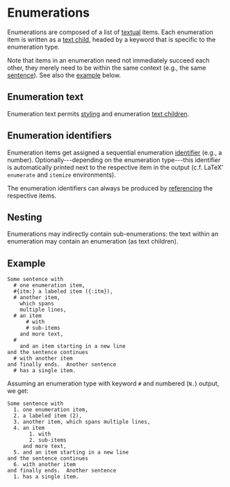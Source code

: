 # Enumerations

Enumerations are composed of a list of [textual](./text.md) items.
Each enumeration item is written as a [text child](./text.md#child-nodes),
headed by a keyword that is specific to the enumeration type.

Note that items in an enumeration need not immediately succeed each other,
they merely need to be within the same context (e.g., the same
[sentence](./paragraph.md#sentences)).  See also the [example](#example)
below.


## Enumeration text

Enumeration text permits [styling](./text.md#styling) and enumeration
[text children](./text.md#child-nodes).


## Enumeration identifiers

Enumeration items get assigned a sequential enumeration
[identifier](general/identifier.md#output-identifiers) (e.g., a number).
Optionally---depending on the enumeration type---this identifier is
automatically printed next to the respective item in the output
(c.f. LaTeX' `enumerate` and `itemize` environments).

The enumeration identifiers can always be produced by
[referencing](./text.md#references) the respective items.


## Nesting

Enumerations may indirectly contain sub-enumerations:
the text within an enumeration may contain an enumeration (as text children).


## Example

```
Some sentence with
  # one enumeration item,
  #{itm:} a labeled item ({:itm}),
  # another item,
    which spans
    multiple lines,
  # an item
      # with
      # sub-items
    and more text,
  #
    and an item starting in a new line
and the sentence continues
  # with another item
and finally ends.  Another sentence
  # has a single item.
```

Assuming an enumeration type with keyword `#` and numbered (`N.`) output, we
get:

```
Some sentence with
  1. one enumeration item,
  2. a labeled item (2),
  3. another item, which spans multiple lines,
  4. an item
       1. with
       2. sub-items
     and more text,
  5. and an item starting in a new line
and the sentence continues
  6. with another item
and finally ends.  Another sentence
  1. has a single item.
```
